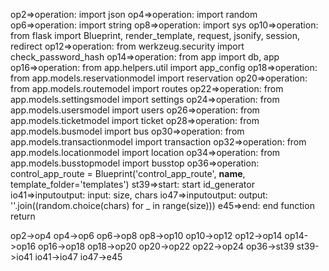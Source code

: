 op2=>operation: import json
op4=>operation: import random
op6=>operation: import string
op8=>operation: import sys
op10=>operation: from flask import Blueprint, render_template, request, jsonify, session, redirect
op12=>operation: from werkzeug.security import check_password_hash
op14=>operation: from app import db, app
op16=>operation: from app.helpers.util import app_config
op18=>operation: from app.models.reservationmodel import reservation
op20=>operation: from app.models.routemodel import routes
op22=>operation: from app.models.settingsmodel import settings
op24=>operation: from app.models.usersmodel import users
op26=>operation: from app.models.ticketmodel import ticket
op28=>operation: from app.models.busmodel import bus
op30=>operation: from app.models.transactionmodel import transaction
op32=>operation: from app.models.locationmodel import location
op34=>operation: from app.models.busstopmodel import busstop
op36=>operation: control_app_route = Blueprint('control_app_route', __name__, template_folder='templates')
st39=>start: start id_generator
io41=>inputoutput: input: size, chars
io47=>inputoutput: output:  ''.join((random.choice(chars) for _ in range(size)))
e45=>end: end function return

op2->op4
op4->op6
op6->op8
op8->op10
op10->op12
op12->op14
op14->op16
op16->op18
op18->op20
op20->op22
op22->op24
op36->st39
st39->io41
io41->io47
io47->e45
